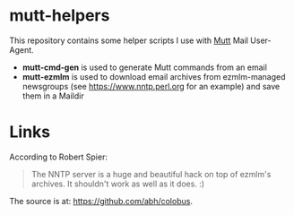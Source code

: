 # mutt-helpers

This repository contains some helper scripts I use with
[Mutt](http://mutt.org) Mail User-Agent.

* **mutt-cmd-gen** is used to generate Mutt commands from an email
* **mutt-ezmlm** is used to download email archives from ezmlm-managed
  newsgroups (see <https://www.nntp.perl.org> for an example)
  and save them in a Maildir

# Links

According to Robert Spier:

> The NNTP server is a huge and beautiful hack on top of ezmlm's
> archives. It shouldn't work as well as it does. :)

The source is at: <https://github.com/abh/colobus>.

